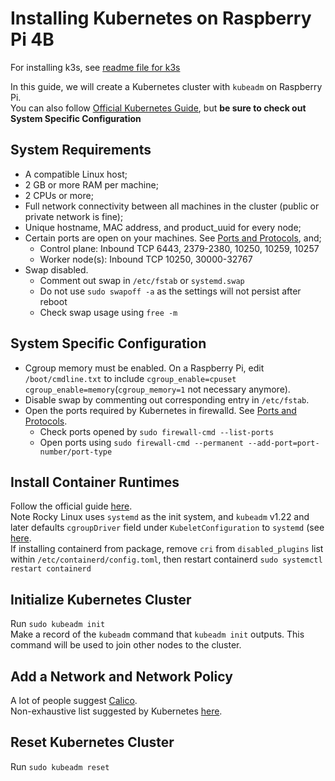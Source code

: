 # Installing Kubernetes on Raspberry Pi 4B

For installing k3s, see [readme file for k3s](README-k3s.md)

In this guide, we will create a Kubernetes cluster with `kubeadm` on Raspberry Pi.<br/>
You can also follow [Official Kubernetes Guide](https://kubernetes.io/docs/setup/production-environment/), but **be sure to check out System Specific Configuration**<br/>

## System Requirements
- A compatible Linux host;
- 2 GB or more RAM per machine;
- 2 CPUs or more;
- Full network connectivity between all machines in the cluster (public or private network is fine);
- Unique hostname, MAC address, and product_uuid for every node;
- Certain ports are open on your machines. See [Ports and Protocols](https://kubernetes.io/docs/reference/networking/ports-and-protocols/), and;
	- Control plane: Inbound TCP 6443, 2379-2380, 10250, 10259, 10257
	- Worker node(s): Inbound TCP 10250, 30000-32767
- Swap disabled.
	- Comment out swap in `/etc/fstab` or `systemd.swap`
	- Do not use `sudo swapoff -a` as the settings will not persist after reboot
	- Check swap usage using `free -m`

## System Specific Configuration
- Cgroup memory must be enabled. On a Raspberry Pi, edit `/boot/cmdline.txt` to include `cgroup_enable=cpuset cgroup_enable=memory`(`cgroup_memory=1` not necessary anymore).
- Disable swap by commenting out corresponding entry in `/etc/fstab`.
- Open the ports required by Kubernetes in firewalld. See [Ports and Protocols](https://kubernetes.io/docs/reference/networking/ports-and-protocols/).
	- Check ports opened by `sudo firewall-cmd --list-ports`
	- Open ports using `sudo firewall-cmd --permanent --add-port=port-number/port-type`

## Install Container Runtimes
Follow the official guide [here](https://kubernetes.io/docs/setup/production-environment/container-runtimes/).<br/>
Note Rocky Linux uses `systemd` as the init system, and `kubeadm` v1.22 and later defaults `cgroupDriver` field under `KubeletConfiguration` to `systemd` (see [here](https://kubernetes.io/docs/tasks/administer-cluster/kubeadm/configure-cgroup-driver/#configuring-the-kubelet-cgroup-driver).<br/>
If installing containerd from package, remove `cri` from `disabled_plugins` list within `/etc/containerd/config.toml`, then restart containerd `sudo systemctl restart containerd`

## Initialize Kubernetes Cluster
Run `sudo kubeadm init`<br/>
Make a record of the `kubeadm` command that `kubeadm init` outputs. This command will be used to join other nodes to the cluster.

## Add a Network and Network Policy
A lot of people suggest [Calico](https://www.tigera.io/project-calico/).<br/>
Non-exhaustive list suggested by Kubernetes [here](https://kubernetes.io/docs/concepts/cluster-administration/addons/#networking-and-network-policy).

## Reset Kubernetes Cluster
Run `sudo kubeadm reset`
